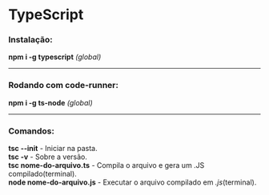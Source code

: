 # TypeScript

### Instalação:
**npm i -g typescript** *(global)*
***
### Rodando com code-runner:
**npm i -g ts-node** *(global)*
***
### Comandos:
**tsc --init** - Iniciar na pasta.<br>
**tsc -v** - Sobre a versão.<br>
 **tsc nome-do-arquivo.ts** - Compila o arquivo e gera um .JS compilado(terminal).<br>
 **node nome-do-arquivo.js** - Executar o arquivo compilado em *.js*(terminal).<br>
